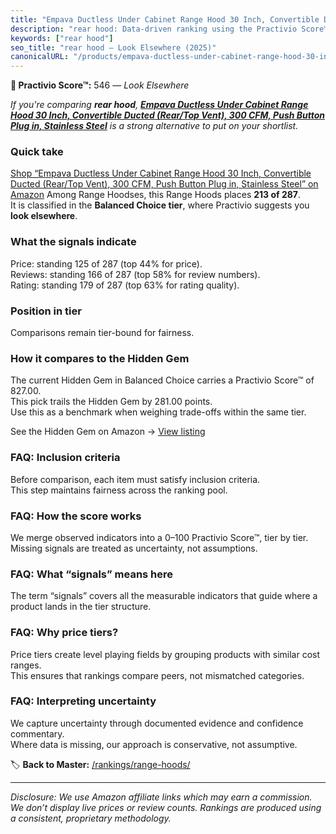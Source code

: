 ```yaml
---
title: "Empava Ductless Under Cabinet Range Hood 30 Inch, Convertible Ducted (Rear/Top Vent), 300 CFM, Push Button Plug in, Stainless Steel"
description: "rear hood: Data-driven ranking using the Practivio Score™. Positioned by quality, value, demand, findability, momentum."
keywords: ["rear hood"]
seo_title: "rear hood — Look Elsewhere (2025)"
canonicalURL: "/products/empava-ductless-under-cabinet-range-hood-30-inch-convertible-ducted-reartop-vent-300-cfm-push-button-plug-in-stainless-steel-B0DPJT88YH/"
---
```


**🚫 Practivio Score™:** 546 — _Look Elsewhere_


*If you're comparing **rear hood**, **[Empava Ductless Under Cabinet Range Hood 30 Inch, Convertible Ducted (Rear/Top Vent), 300 CFM, Push Button Plug in, Stainless Steel](https://www.amazon.com/dp/B0DPJT88YH?tag=practivio-20)** is a strong alternative to put on your shortlist.*
### Quick take
[Shop “Empava Ductless Under Cabinet Range Hood 30 Inch, Convertible Ducted (Rear/Top Vent), 300 CFM, Push Button Plug in, Stainless Steel” on Amazon](https://www.amazon.com/dp/B0DPJT88YH?tag=practivio-20)
Among Range Hoodses, this Range Hoods places **213 of 287**.  
It is classified in the **Balanced Choice tier**, where Practivio suggests you **look elsewhere**.

### What the signals indicate
Price: standing 125 of 287 (top 44% for price).  
Reviews: standing 166 of 287 (top 58% for review numbers).  
Rating: standing 179 of 287 (top 63% for rating quality).  

### Position in tier
Comparisons remain tier-bound for fairness.

### How it compares to the Hidden Gem
The current Hidden Gem in Balanced Choice carries a Practivio Score™ of 827.00.  
This pick trails the Hidden Gem by 281.00 points.  
Use this as a benchmark when weighing trade-offs within the same tier.  

See the Hidden Gem on Amazon → [View listing](https://www.amazon.com/dp/B079VGZP3H?tag=practivio-20)

### FAQ: Inclusion criteria
Before comparison, each item must satisfy inclusion criteria.  
This step maintains fairness across the ranking pool.

### FAQ: How the score works
We merge observed indicators into a 0–100 Practivio Score™, tier by tier.  
Missing signals are treated as uncertainty, not assumptions.

### FAQ: What “signals” means here
The term “signals” covers all the measurable indicators that guide where a product lands in the tier structure.

### FAQ: Why price tiers?
Price tiers create level playing fields by grouping products with similar cost ranges.  
This ensures that rankings compare peers, not mismatched categories.

### FAQ: Interpreting uncertainty
We capture uncertainty through documented evidence and confidence commentary.  
Where data is missing, our approach is conservative, not assumptive.


🏷️ **Back to Master:** [/rankings/range-hoods/](/rankings/range-hoods/)

---
_Disclosure: We use Amazon affiliate links which may earn a commission. We don’t display live prices or review counts. Rankings are produced using a consistent, proprietary methodology._
